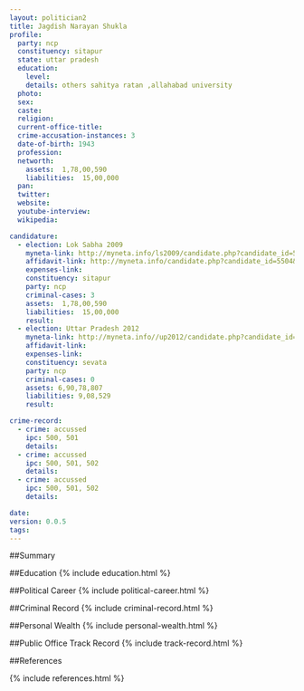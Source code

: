 ```yaml
---
layout: politician2
title: Jagdish Narayan Shukla
profile: 
  party: ncp
  constituency: sitapur
  state: uttar pradesh
  education: 
    level: 
    details: others sahitya ratan ,allahabad university
  photo: 
  sex: 
  caste: 
  religion: 
  current-office-title: 
  crime-accusation-instances: 3
  date-of-birth: 1943
  profession: 
  networth: 
    assets:  1,78,00,590
    liabilities:  15,00,000
  pan: 
  twitter: 
  website: 
  youtube-interview: 
  wikipedia: 

candidature: 
  - election: Lok Sabha 2009
    myneta-link: http://myneta.info/ls2009/candidate.php?candidate_id=5504
    affidavit-link: http://myneta.info/candidate.php?candidate_id=5504&scan=original
    expenses-link: 
    constituency: sitapur 
    party: ncp
    criminal-cases: 3
    assets:  1,78,00,590
    liabilities:  15,00,000
    result:  
  - election: Uttar Pradesh 2012
    myneta-link: http://myneta.info//up2012/candidate.php?candidate_id=2346
    affidavit-link: 
    expenses-link: 
    constituency: sevata 
    party: ncp
    criminal-cases: 0
    assets: 6,90,78,807
    liabilities: 9,08,529
    result:  

crime-record: 
  - crime: accussed
    ipc: 500, 501
    details:    
  - crime: accussed
    ipc: 500, 501, 502
    details:    
  - crime: accussed
    ipc: 500, 501, 502
    details:    

date: 
version: 0.0.5
tags: 
---
```

##Summary


##Education
{% include education.html %}


##Political Career
{% include political-career.html %}


##Criminal Record
{% include criminal-record.html %}


##Personal Wealth
{% include personal-wealth.html %}


##Public Office Track Record
{% include track-record.html %}


##References


{% include references.html %}